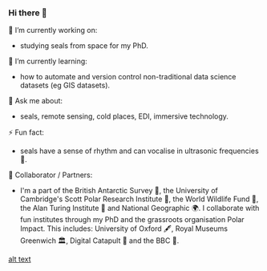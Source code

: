 ### Hi there 👋

🔭 I’m currently working on: 
* studying seals from space for my PhD.

🌱 I’m currently learning: 
* how to automate and version control non-traditional data science datasets (eg GIS datasets).

💬 Ask me about: 
* seals, remote sensing, cold places, EDI, immersive technology.

⚡ Fun fact: 
* seals have a sense of rhythm and can vocalise in ultrasonic frequencies 🦭.

🌃 Collaborator / Partners:
* I'm a part of the British Antarctic Survey 🗻, the University of Cambridge's Scott Polar Research Institute 📖, the World Wildlife Fund 🐼, the Alan Turing Institute 🧠 and National Geographic 🌍. I collaborate with fun institutes through my PhD and the grassroots organisation Polar Impact. This includes: University of Oxford 🖋, Royal Museums Greenwich 🏛, Digital Catapult 💽 and the BBC 🎥.     

[alt text]([https://github.com/[username]/[reponame]/blob/[branch]/image.jpg](https://github.com/psg32/psg32/blob/main/figures/Designer.png)?raw=true)
